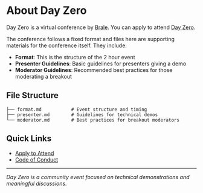 # About Day Zero

Day Zero is a virtual conference by [Brale](https://brale.xyz). You can apply to attend [Day Zero](https://brale.xyz/events).

The conference follows a fixed format and files here are supporting materials for the conference itself. They include:

* **Format**: This is the structure of the 2 hour event
* **Presenter Guidelines**: Basic guidelines for presenters giving a demo
* **Moderator Guidelines**: Recommended best practices for those moderating a breakout

## File Structure

```
├── format.md           # Event structure and timing
├── presenter.md        # Guidelines for technical demos
└── moderator.md        # Best practices for breakout moderators
```

## Quick Links

* [Apply to Attend](https://brale.xyz)
* [Code of Conduct](https://v-sum.com/conduct/)

---
*Day Zero is a community event focused on technical demonstrations and meaningful discussions.*
